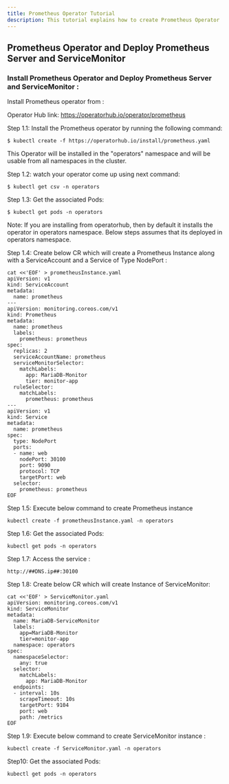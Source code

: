 ```yaml
---
title: Prometheus Operator Tutorial
description: This tutorial explains how to create Prometheus Operator
---
```



## Prometheus Operator and Deploy Prometheus Server and ServiceMonitor


### Install Prometheus Operator and Deploy Prometheus Server and ServiceMonitor :

Install Prometheus operator from : 

Operator Hub link: https://operatorhub.io/operator/prometheus


Step 1.1: Install the Prometheus operator by running the following command:

```execute
$ kubectl create -f https://operatorhub.io/install/prometheus.yaml
```

This Operator will be installed in the "operators" namespace and will be usable from all namespaces in the cluster.


Step 1.2: watch your operator come up using next command:

```execute
$ kubectl get csv -n operators
```

Step 1.3: Get the associated Pods:

```execute
$ kubectl get pods -n operators
```


Note: If you are installing from operatorhub, then by default it installs the operator in operators namespace.
Below steps assumes that its deployed in operators namespace.


Step 1.4: Create below CR which will create a Prometheus Instance along with a ServiceAccount and a Service of Type NodePort :

```execute
cat <<'EOF' > prometheusInstance.yaml
apiVersion: v1
kind: ServiceAccount
metadata:
  name: prometheus
---
apiVersion: monitoring.coreos.com/v1
kind: Prometheus
metadata:
  name: prometheus
  labels:
    prometheus: prometheus
spec:
  replicas: 2
  serviceAccountName: prometheus
  serviceMonitorSelector:
    matchLabels:
      app: MariaDB-Monitor
      tier: monitor-app  
  ruleSelector:
    matchLabels:
      prometheus: prometheus  
---
apiVersion: v1
kind: Service
metadata:
  name: prometheus
spec:
  type: NodePort
  ports:
  - name: web
    nodePort: 30100
    port: 9090
    protocol: TCP
    targetPort: web
  selector:
    prometheus: prometheus
EOF
```

Step 1.5: Execute below command to create Prometheus instance


```execute
kubectl create -f prometheusInstance.yaml -n operators
```

Step 1.6: Get the associated Pods:


```execute
kubectl get pods -n operators
```

Step 1.7: Access the service :


```
http://##DNS.ip##:30100
```


Step 1.8: Create below CR which will create Instance of ServiceMonitor:


```execute
cat <<'EOF' > ServiceMonitor.yaml
apiVersion: monitoring.coreos.com/v1
kind: ServiceMonitor
metadata:
  name: MariaDB-ServiceMonitor
  labels:
    app=MariaDB-Monitor
    tier=monitor-app
  namespace: operators 
spec:
  namespaceSelector:
    any: true
  selector:
    matchLabels:
      app: MariaDB-Monitor
  endpoints:
  - interval: 10s
    scrapeTimeout: 10s    
    targetPort: 9104
    port: web
    path: /metrics
EOF
```

Step 1.9: Execute below command to create ServiceMonitor instance :


```execute
kubectl create -f ServiceMonitor.yaml -n operators
```

Step10: Get the associated Pods:


```execute
kubectl get pods -n operators
```


